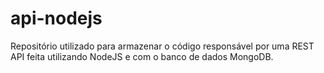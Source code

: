 # api-nodejs
Repositório utilizado para armazenar o código responsável por uma REST API feita utilizando NodeJS e com o banco de dados MongoDB.
